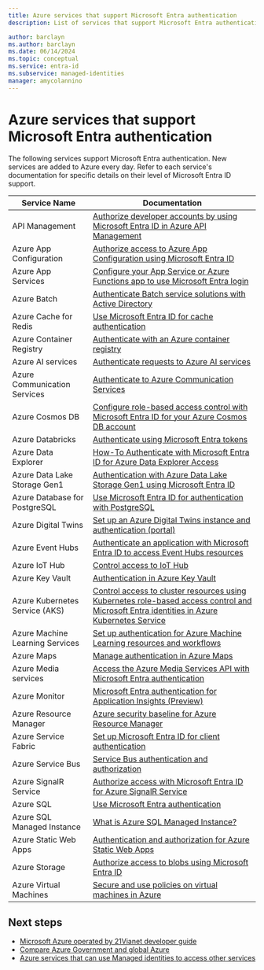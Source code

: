 ```yaml
---
title: Azure services that support Microsoft Entra authentication
description: List of services that support Microsoft Entra authentication

author: barclayn
ms.author: barclayn
ms.date: 06/14/2024
ms.topic: conceptual
ms.service: entra-id
ms.subservice: managed-identities
manager: amycolannino
---
```


# Azure services that support Microsoft Entra authentication

The following services support Microsoft Entra authentication. New services are added to Azure every day. Refer to each service's documentation for specific details on their level of Microsoft Entra ID support.

| Service Name                    |  Documentation                                                                                                                                                                                |
|---------------------------------|----------------------------------------------------------------------------------------------------------------------------------------------------------------------------------------------|
| API Management                  | [Authorize developer accounts by using Microsoft Entra ID in Azure API Management](/azure/api-management/api-management-howto-aad)                                                                                            |
| Azure App Configuration         | [Authorize access to Azure App Configuration using Microsoft Entra ID](/azure/azure-app-configuration/concept-enable-rbac)                                                                                                           |
| Azure App Services              | [Configure your App Service or Azure Functions app to use Microsoft Entra login](/azure/app-service/configure-authentication-provider-aad)    |
| Azure Batch                     | [Authenticate Batch service solutions with Active Directory](/azure/batch/batch-aad-auth)         |
| Azure Cache for Redis           | [Use Microsoft Entra ID for cache authentication](/azure/azure-cache-for-redis/cache-azure-active-directory-for-authentication) |
| Azure Container Registry        | [Authenticate with an Azure container registry](/azure/container-registry/container-registry-authentication)                                                                       |
| Azure AI services        | [Authenticate requests to Azure AI services](/azure/ai-services/authentication?tabs=powershell#authenticate-with-azure-active-directory)                                                                          |
| Azure Communication Services    | [Authenticate to Azure Communication Services](/azure/communication-services/concepts/authentication)   |
| Azure Cosmos DB                 | [Configure role-based access control with Microsoft Entra ID for your Azure Cosmos DB account](/azure/cosmos-db/how-to-setup-rbac) |
| Azure Databricks                | [Authenticate using Microsoft Entra tokens](/azure/databricks/dev-tools/auth)
| Azure Data Explorer             | [How-To Authenticate with Microsoft Entra ID for Azure Data Explorer Access](/azure/data-explorer/kusto/api/rest/authenticate-with-msal)                                                                                                     |
| Azure Data Lake Storage Gen1    | [Authentication with Azure Data Lake Storage Gen1 using Microsoft Entra ID](/azure/data-lake-store/data-lakes-store-authentication-using-azure-active-directory)                                                                                                  |
| Azure Database for PostgreSQL   | [Use Microsoft Entra ID for authentication with PostgreSQL](/azure/postgresql/howto-configure-sign-in-aad-authentication)
| Azure Digital Twins             | [Set up an Azure Digital Twins instance and authentication (portal)](/azure/digital-twins/how-to-set-up-instance-portal#set-up-user-access-permissions)                                                                                            |
| Azure Event Hubs                | [Authenticate an application with Microsoft Entra ID to access Event Hubs resources](/azure/event-hubs/authenticate-application)
| Azure IoT Hub                   | [Control access to IoT Hub](/azure/iot-hub/iot-hub-devguide-security)                                                                               |
| Azure Key Vault                 | [Authentication in Azure Key Vault](/azure/key-vault/general/authentication)
| Azure Kubernetes Service (AKS)  | [Control access to cluster resources using Kubernetes role-based access control and Microsoft Entra identities in Azure Kubernetes Service](/azure/aks/azure-ad-rbac)                                                                                                                           |
| Azure Machine Learning Services | [Set up authentication for Azure Machine Learning resources and workflows](/azure/machine-learning/how-to-setup-authentication)                                                                                         |
| Azure Maps                      | [Manage authentication in Azure Maps](/azure/azure-maps/how-to-manage-authentication) |
| Azure Media services            | [Access the Azure Media Services API with Microsoft Entra authentication](/previous-versions/media-services/previous/media-services-use-aad-auth-to-access-ams-api) |
| Azure Monitor                   | [Microsoft Entra authentication for Application Insights (Preview)](/azure/azure-monitor/app/azure-ad-authentication?tabs=net)                                                                                              |
| Azure Resource Manager          | [Azure security baseline for Azure Resource Manager](/security/benchmark/azure/baselines/azure-resource-manager-security-baseline?toc=/azure/azure-resource-manager/management/toc.json)
| Azure Service Fabric            | [Set up Microsoft Entra ID for client authentication](/azure/service-fabric/service-fabric-cluster-creation-setup-aad)                                                                                                        |
| Azure Service Bus               | [Service Bus authentication and authorization](/azure/service-bus-messaging/service-bus-authentication-and-authorization)
| Azure SignalR Service           | [Authorize access with Microsoft Entra ID for Azure SignalR Service](/azure/azure-signalr/signalr-concept-authorize-azure-active-directory)                                                                                                     |
| Azure SQL                       | [Use Microsoft Entra authentication](/azure/azure-sql/database/authentication-aad-overview)                                                                                     |
| Azure SQL Managed Instance      | [What is Azure SQL Managed Instance?](/azure/azure-sql/managed-instance/sql-managed-instance-paas-overview#azure-active-directory-integration)                                                                                       |
| Azure Static Web Apps           | [Authentication and authorization for Azure Static Web Apps](/azure/static-web-apps/authentication-authorization?tabs=invitations)
| Azure Storage                   | [Authorize access to blobs using Microsoft Entra ID](/azure/storage/blobs/authorize-access-azure-active-directory) |
| Azure Virtual Machines                | [Secure and use policies on virtual machines in Azure](~/identity/devices/howto-vm-sign-in-azure-ad-windows.md)   |

## Next steps

- [Microsoft Azure operated by 21Vianet developer guide](/azure/china/resources-developer-guide)
- [Compare Azure Government and global Azure](/azure/azure-government/compare-azure-government-global-azure)
- [Azure services that can use Managed identities to access other services](managed-identities-status.md)
